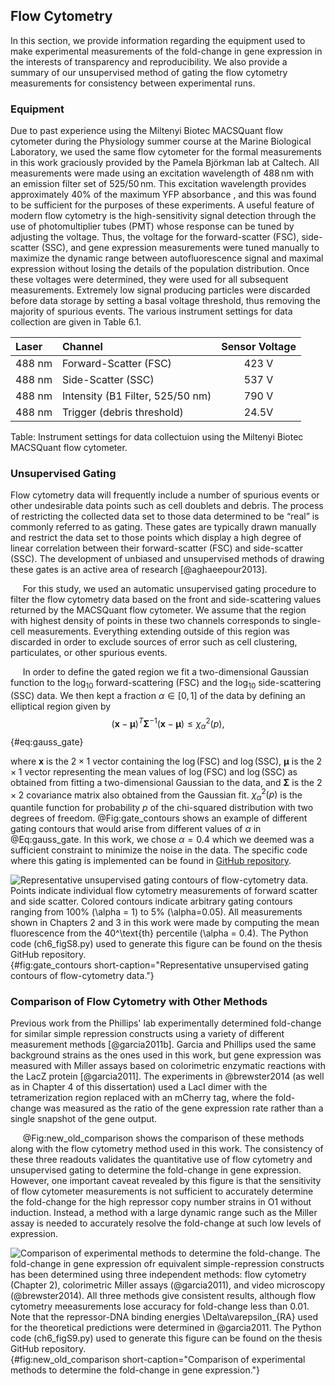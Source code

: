 ## Flow Cytometry

In this section, we provide information regarding the equipment used to
make experimental measurements of the fold-change in gene expression in
the interests of transparency and reproducibility. We also provide a
summary of our unsupervised method of gating the flow cytometry
measurements for consistency between experimental runs.

### Equipment
Due to past experience using the Miltenyi Biotec MACSQuant flow
cytometer during the Physiology summer course at the Marine Biological
Laboratory, we used the same flow cytometer for the formal measurements
in this work graciously provided by the Pamela Björkman lab at Caltech.
All measurements were made using an excitation wavelength of
$488\,\text{nm}$ with an emission filter set of 525/$50\,\text{nm}$.
This excitation wavelength provides approximately 40% of the maximum YFP
absorbance , and this was found to be sufficient for the purposes of
these experiments. A useful feature of modern flow cytometry is the
high-sensitivity signal detection through the use of photomultiplier
tubes (PMT) whose response can be tuned by adjusting the voltage. Thus,
the voltage for the forward-scatter (FSC), side-scatter (SSC), and gene
expression measurements were tuned manually to maximize the dynamic
range between autofluorescence signal and maximal expression without
losing the details of the population distribution. Once these voltages
were determined, they were used for all subsequent measurements.
Extremely low signal producing particles were discarded before data
storage by setting a basal voltage threshold, thus removing the majority
of spurious events. The various instrument settings for data collection
are given in Table 6.1.

|**Laser** | **Channel** | **Sensor Voltage**|
|:--|:--|:--:|
| 488 nm | Forward-Scatter (FSC) | 423 V |
| 488 nm | Side-Scatter (SSC) | 537 V |
| 488 nm | Intensity (B1 Filter, 525/50 nm) | 790 V|
| 488 nm | Trigger (debris threshold) | 24.5V|
Table: Instrument settings for data collectuion using the Miltenyi Biotec MACSQuant
flow cytometer.


### Unsupervised Gating
Flow cytometry data will frequently include a number of spurious events
or other undesirable data points such as cell doublets and debris. The
process of restricting the collected data set to those data determined
to be “real” is commonly referred to as gating. These gates are
typically drawn manually  and restrict the data set to those points
which display a high degree of linear correlation between their
forward-scatter (FSC) and side-scatter (SSC). The development of
unbiased and unsupervised methods of drawing these gates is an active
area of research [@aghaeepour2013].

&nbsp;&nbsp;&nbsp;&nbsp;&nbsp;For this study, we used an automatic unsupervised gating
procedure to filter the flow cytometry data based on the front and
side-scattering values returned by the MACSQuant flow cytometer. We assume
that the region with highest density of points in these two channels
corresponds to single-cell measurements. Everything extending outside of this
region was discarded in order to exclude sources of error such as cell
clustering, particulates, or other spurious events.

&nbsp;&nbsp;&nbsp;&nbsp;&nbsp;In order to define the gated region we fit a two-dimensional Gaussian
function to the $\log_{10}$ forward-scattering (FSC) and the
$\log_{10}$ side-scattering (SSC) data. We then kept a fraction
$\alpha \in [0, 1]$ of the data by defining an elliptical region given
by 
$$
\left(\boldsymbol{x} - \boldsymbol{\mu} \right)^T \boldsymbol{\Sigma}^{-1}
\left(\boldsymbol{x} - \boldsymbol{\mu} \right) \leq \chi^2_\alpha(p),
$${#eq:gauss_gate}

where $\boldsymbol{x}$ is the $2 \times 1$ vector containing the
$\log(\text{FSC})$ and $\log(\text{SSC})$, $\boldsymbol{\mu}$ is
the $2 \times 1$ vector representing the mean values of $\log(\text{FSC})$ and
$\log(\text{SSC})$ as obtained from fitting a two-dimensional Gaussian
to the data, and $\boldsymbol{\Sigma}$ is the $2\times 2$ covariance
matrix also obtained from the Gaussian fit. $\chi^2_\alpha(p)$ is the
quantile function for probability $p$ of the chi-squared distribution
with two degrees of freedom. @Fig:gate_contours shows an example of different gating
contours that would arise from different values of $\alpha$ in @Eq:gauss_gate. In
this work, we chose $\alpha = 0.4$ which we deemed was a sufficient
constraint to minimize the noise in the data.  The specific code where this
gating is implemented can be found in [GitHub repository](https://github.com/RPGroup-PBoC/mwc_induction/blob/master/code/analysis/unsupervised_gating.ipynb).

![**Representative unsupervised gating contours of flow-cytometry data.** Points
indicate individual flow cytometry measurements of forward scatter and side
scatter. Colored contours indicate arbitrary gating contours ranging from 100\%
($\alpha = 1$) to 5\% ($\alpha=0.05$). All measurements shown in Chapters 2 and
3 in this work were made by computing the mean fluorescence from the
40$^\text{th}$ percentile ($\alpha = 0.4)$. The [Python code
(`ch6_figS8.py`)](https://github.com/gchure/phd/blob/master/src/chapter_06/code/ch6_figS8.py)
used to generate this figure can be found on the thesis [GitHub
repository](https://github.com/gchure/phd). ](ch6_figS8){#fig:gate_contours
short-caption="Representative unsupervised gating contours of flow-cytometry data."}

### Comparison of Flow Cytometry with Other Methods

Previous work from the Phillips' lab experimentally determined fold-change
for similar simple repression constructs using a variety of different
measurement methods [@garcia2011b]. Garcia and Phillips used the same
background strains as the ones used in this work, but gene expression was
measured with Miller assays based on colorimetric enzymatic reactions with
the LacZ protein [@garcia2011]. The experiments in @brewster2014 (as well as
in Chapter 4 of this dissertation) used a LacI dimer with the tetramerization
region replaced with an mCherry tag, where the fold-change was measured as
the ratio of the gene expression rate rather than a single snapshot of the
gene output.

&nbsp;&nbsp;&nbsp;&nbsp;&nbsp;@Fig:new_old_comparison shows the comparison of these methods along
with the flow cytometry method used in this work. The consistency of these
three readouts validates the quantitative use of flow cytometry and
unsupervised gating to determine the fold-change in gene expression. However,
one important caveat revealed by this figure is that the sensitivity of flow
cytometer measurements is not sufficient to accurately determine the
fold-change for the high repressor copy number strains in O1 without
induction. Instead, a method with a large dynamic range such as the Miller
assay is needed to accurately resolve the fold-change at such low levels of
expression.

![**Comparison of experimental methods to determine the fold-change.** The
fold-change in gene expression ofr equivalent simple-repression constructs has
been determined using three independent methods: flow cytometry (Chapter 2),
colorimetric Miller assays (@garcia2011), and video microscopy (@brewster2014).
All three methods give consistent results, although flow cytometry meeasurements
lose accuracy for fold-change less than 0.01. Note that the repressor-DNA
binding energies $\Delta\varepsilon_{RA}$ used for the theoretical predictions
were determined in @garcia2011. The [Python code (`ch6_figS9.py`)](https://github.com/gchure/phd/blob/master/src/chapter_06/code/ch6_figS9.py) used to generate this figure can be found on the thesis [GitHub repository](https://github.com/gchure/phd). ](ch6_figS9){#fig:new_old_comparison
short-caption="Comparison of experimental methods to determine the fold-change
in gene expression."}
